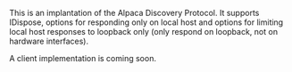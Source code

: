 This is an implantation of the Alpaca Discovery Protocol. It supports IDispose, options for responding only on local host and options for limiting local host responses to loopback only (only respond on loopback, not on hardware interfaces).

A client implementation is coming soon. 